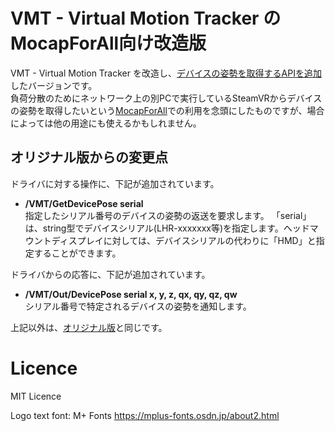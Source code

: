 # VMT - Virtual Motion Tracker の MocapForAll向け改造版

VMT - Virtual Motion Tracker を改造し、[デバイスの姿勢を取得するAPIを追加](https://github.com/KenjiAsaba/VirtualMotionTracker/commit/aa35bd98d5f569167222039a61ccab175c4761c3)したバージョンです。  
負荷分散のためにネットワーク上の別PCで実行しているSteamVRからデバイスの姿勢を取得したいという[MocapForAll](https://github.com/Akiya-Research-Institute/MocapForAll-Wiki/wiki#%E7%9B%AE%E6%AC%A1)での利用を念頭にしたものですが、場合によっては他の用途にも使えるかもしれません。

## オリジナル版からの変更点

ドライバに対する操作に、下記が追加されています。

- **/VMT/GetDevicePose serial**  
  指定したシリアル番号のデバイスの姿勢の返送を要求します。
  「serial」は、string型でデバイスシリアル(LHR-xxxxxxx等)を指定します。ヘッドマウントディスプレイに対しては、デバイスシリアルの代わりに「HMD」と指定することができます。

ドライバからの応答に、下記が追加されています。

- **/VMT/Out/DevicePose serial x, y, z, qx, qy, qz, qw**  
  シリアル番号で特定されるデバイスの姿勢を通知します。

上記以外は、[オリジナル版](https://gpsnmeajp.github.io/VirtualMotionTrackerDocument/)と同じです。

# Licence
MIT Licence

Logo text font: M+ Fonts https://mplus-fonts.osdn.jp/about2.html
